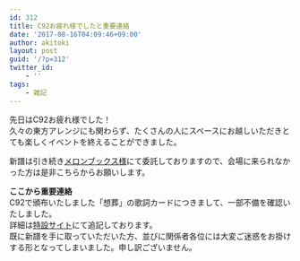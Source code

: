 ```yaml
---
id: 312
title: C92お疲れ様でしたと重要連絡
date: '2017-08-16T04:09:46+09:00'
author: akitoki
layout: post
guid: '/?p=312'
twitter_id:
    - ''
tags:
    - 雑記
---
```


先日はC92お疲れ様でした！  
久々の東方アレンジにも関わらず、たくさんの人にスペースにお越しいただきとても楽しくイベントを終えることができました。  
<!--more-->
新譜は引き続き[メロンブックス様](https://www.melonbooks.co.jp/detail/detail.php?product_id=269781)にて委託しておりますので、会場に来られなかった方は是非こちらからお願いします。

**ここから重要連絡**  
C92で頒布いたしました「想葬」の歌詞カードにつきまして、一部不備を確認いたしました。  
詳細は[特設サイト](/c92)にて追記しております。  
既に新譜を手に取っていただいた方、並びに関係者各位には大変ご迷惑をお掛けする形となってしまいました。申し訳ございません。
